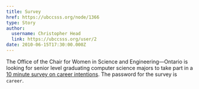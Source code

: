 ```yaml
---
title: Survey 
href: https://ubccsss.org/node/1366
type: Story
author:
  username: Christopher Head
  link: https://ubccsss.org/user/2
date: 2010-06-15T17:30:00.000Z
---
```


<div class="field field-name-body field-type-text-with-summary field-label-hidden"><div class="field-items"><div class="field-item even"><p>The Office of the Chair for Women in Science and Engineering&#x2014;Ontario is looking for senior level graduating computer science majors to take part in a <a href="https://www.surveymonkey.com/s/careertransition">10 minute survey on career intentions</a>. The password for the survey is <code>career</code>.</p>
</div></div></div>    <footer>
          </footer>